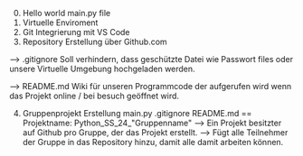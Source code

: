 
0. Hello world main.py file
1. Virtuelle Enviroment 
2. Git Integrierung mit VS Code 
3. Repository Erstellung über Github.com

--> .gitignore
    Soll verhindern, dass geschützte Datei wie Passwort files oder 
    unsere Virtuelle Umgebung hochgeladen werden.

--> README.md 
    Wiki für unseren Programmcode der aufgerufen wird wenn das Projekt 
    online / bei besuch geöffnet wird.

4. Gruppenprojekt Erstellung
    main.py
    .gitignore 
    README.md
== Projektname: Python_SS_24_"Gruppenname"
--> Ein Projekt besitzter auf Github pro Gruppe, der das Projekt erstellt.
--> Fügt alle Teilnehmer der Gruppe in das Repository hinzu, damit alle damit arbeiten   können.

